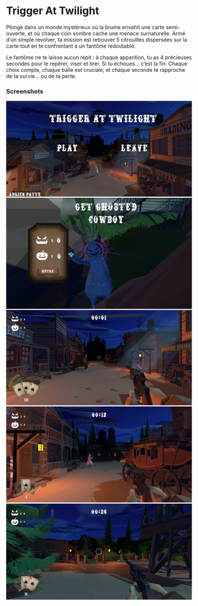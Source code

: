 # Trigger At Twilight

Plonge dans un monde mystérieux où la brume envahit une carte semi-ouverte, et où chaque coin sombre cache une menace surnaturelle. Armé d’un simple revolver, ta mission est retrouver 5 citrouilles dispersées sur la carte tout en te confrontant à un fantôme redoutable.   

Le fantôme ne te laisse aucun répit : à chaque apparition, tu as 4 précieuses secondes pour le repérer, viser et tirer. Si tu échoues... c’est la fin. Chaque choix compte, chaque balle est cruciale, et chaque seconde te rapproche de ta survie… ou de ta perte.   

### Screenshots
![Screen 1](./ABulletForOneOfUs/Screenshots/TAT1.PNG)
![Screen 1](./ABulletForOneOfUs/Screenshots/TAT2.PNG)
![Screen 1](./ABulletForOneOfUs/Screenshots/TAT3.PNG)
![Screen 1](./ABulletForOneOfUs/Screenshots/TAT4.PNG)
![Screen 1](./ABulletForOneOfUs/Screenshots/TAT5.PNG)

